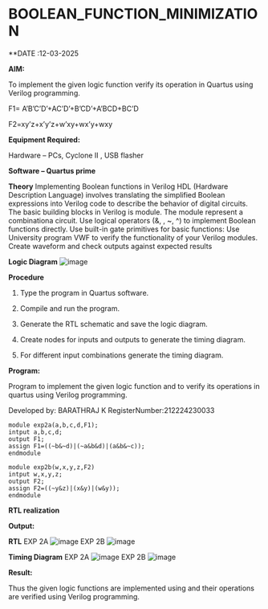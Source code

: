 # BOOLEAN_FUNCTION_MINIMIZATION

**DATE :12-03-2025

**AIM:**

To implement the given logic function verify its operation in Quartus using Verilog programming.

F1= A’B’C’D’+AC’D’+B’CD’+A’BCD+BC’D 

F2=xy’z+x’y’z+w’xy+wx’y+wxy

**Equipment Required:**

Hardware – PCs, Cyclone II , USB flasher

**Software – Quartus prime**

**Theory**
Implementing Boolean functions in Verilog HDL (Hardware Description Language) involves translating the simplified Boolean expressions into Verilog code to describe the behavior of digital circuits. The basic building blocks in Verilog is module. The module represent a combinationa circuit. Use logical operators (&, , ~, ^) to implement Boolean functions directly. Use built-in gate primitives for basic functions: Use University program VWF to verify the functionality of your Verilog modules. Create waveform and check outputs against expected results

**Logic Diagram**
![image](https://github.com/user-attachments/assets/ab280fb6-fdaa-48bc-b667-1f75681f5dd4)

**Procedure**

1.	Type the program in Quartus software.

2.	Compile and run the program.

3.	Generate the RTL schematic and save the logic diagram.

4.	Create nodes for inputs and outputs to generate the timing diagram.

5.	For different input combinations generate the timing diagram.


**Program:**

Program to implement the given logic function and to verify its operations in quartus using Verilog programming. 

Developed by: BARATHRAJ K
RegisterNumber:212224230033

```
module exp2a(a,b,c,d,F1);
intput a,b,c,d;
output F1;
assign F1=((~b&~d)|(~a&b&d)|(a&b&~c));
endmodule

module exp2b(w,x,y,z,F2)
intput w,x,y,z;
output F2;
assign F2=((~y&z)|(x&y)|(w&y));
endmodule
```


**RTL realization**

**Output:**

**RTL**
EXP 2A
![image](https://github.com/user-attachments/assets/eac6d3ce-7521-4e7a-8bbc-d247c88289b7)
EXP 2B
![image](https://github.com/user-attachments/assets/fd7335f4-1435-4648-936c-fa9c42c82ada)

**Timing Diagram**
EXP 2A
![image](https://github.com/user-attachments/assets/872b7bb2-18f9-4a72-894f-27342579294d)
EXP 2B
![image](https://github.com/user-attachments/assets/8a025bf0-57a9-4726-a0e9-a63549fabbcb)

**Result:**

Thus the given logic functions are implemented using and their operations are verified using Verilog programming.

